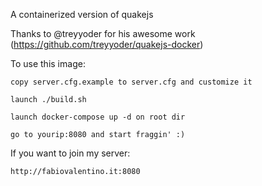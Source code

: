 A containerized version of quakejs



Thanks to @treyyoder for his awesome work (https://github.com/treyyoder/quakejs-docker)



To use this image:

    copy server.cfg.example to server.cfg and customize it
    
    launch ./build.sh
    
    launch docker-compose up -d on root dir
    
    go to yourip:8080 and start fraggin' :)


If you want to join my server:

    http://fabiovalentino.it:8080
